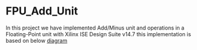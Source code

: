# FPU_Add_Unit
In this project we have implemented Add/Minus unit and operations in a Floating-Point unit  with Xilinx ISE Design Suite v14.7
this implementation is based on below
[diagram](https://raw.githubusercontent.com/mohammadreza-babaeimosleh/FPU_Add_Unit/main/shape1.PNG)

